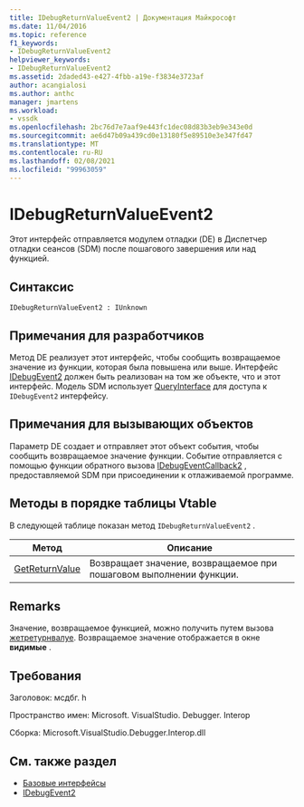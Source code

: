 ```yaml
---
title: IDebugReturnValueEvent2 | Документация Майкрософт
ms.date: 11/04/2016
ms.topic: reference
f1_keywords:
- IDebugReturnValueEvent2
helpviewer_keywords:
- IDebugReturnValueEvent2
ms.assetid: 2daded43-e427-4fbb-a19e-f3834e3723af
author: acangialosi
ms.author: anthc
manager: jmartens
ms.workload:
- vssdk
ms.openlocfilehash: 2bc76d7e7aaf9e443fc1dec08d83b3eb9e343e0d
ms.sourcegitcommit: ae6d47b09a439cd0e13180f5e89510e3e347fd47
ms.translationtype: MT
ms.contentlocale: ru-RU
ms.lasthandoff: 02/08/2021
ms.locfileid: "99963059"
---
```

# <a name="idebugreturnvalueevent2"></a>IDebugReturnValueEvent2
Этот интерфейс отправляется модулем отладки (DE) в Диспетчер отладки сеансов (SDM) после пошагового завершения или над функцией.

## <a name="syntax"></a>Синтаксис

```
IDebugReturnValueEvent2 : IUnknown
```

## <a name="notes-for-implementers"></a>Примечания для разработчиков
 Метод DE реализует этот интерфейс, чтобы сообщить возвращаемое значение из функции, которая была повышена или выше. Интерфейс [IDebugEvent2](../../../extensibility/debugger/reference/idebugevent2.md) должен быть реализован на том же объекте, что и этот интерфейс. Модель SDM использует [QueryInterface](/cpp/atl/queryinterface) для доступа к `IDebugEvent2` интерфейсу.

## <a name="notes-for-callers"></a>Примечания для вызывающих объектов
 Параметр DE создает и отправляет этот объект события, чтобы сообщить возвращаемое значение функции. Событие отправляется с помощью функции обратного вызова [IDebugEventCallback2](../../../extensibility/debugger/reference/idebugeventcallback2.md) , предоставляемой SDM при присоединении к отлаживаемой программе.

## <a name="methods-in-vtable-order"></a>Методы в порядке таблицы Vtable
 В следующей таблице показан метод `IDebugReturnValueEvent2` .

|Метод|Описание|
|------------|-----------------|
|[GetReturnValue](../../../extensibility/debugger/reference/idebugreturnvalueevent2-getreturnvalue.md)|Возвращает значение, возвращаемое при пошаговом выполнении функции.|

## <a name="remarks"></a>Remarks
 Значение, возвращаемое функцией, можно получить путем вызова [жетретурнвалуе](../../../extensibility/debugger/reference/idebugreturnvalueevent2-getreturnvalue.md). Возвращаемое значение отображается в окне **видимые** .

## <a name="requirements"></a>Требования
 Заголовок: мсдбг. h

 Пространство имен: Microsoft. VisualStudio. Debugger. Interop

 Сборка: Microsoft.VisualStudio.Debugger.Interop.dll

## <a name="see-also"></a>См. также раздел
- [Базовые интерфейсы](../../../extensibility/debugger/reference/core-interfaces.md)
- [IDebugEvent2](../../../extensibility/debugger/reference/idebugevent2.md)
